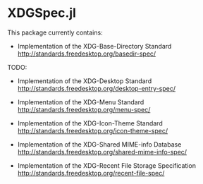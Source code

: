 # XDGSpec.jl

This package currently contains:

- Implementation of the XDG-Base-Directory Standard
  http://standards.freedesktop.org/basedir-spec/

TODO:

- Implementation of the XDG-Desktop Standard
  http://standards.freedesktop.org/desktop-entry-spec/

- Implementation of the XDG-Menu Standard
  http://standards.freedesktop.org/menu-spec/

- Implementation of the XDG-Icon-Theme Standard
  http://standards.freedesktop.org/icon-theme-spec/

- Implementation of the XDG-Shared MIME-info Database
  http://standards.freedesktop.org/shared-mime-info-spec/

- Implementation of the XDG-Recent File Storage Specification
  http://standards.freedesktop.org/recent-file-spec/
